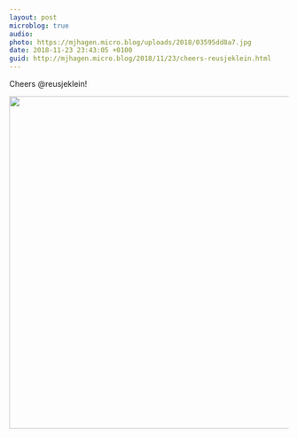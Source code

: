 ```yaml
---
layout: post
microblog: true
audio: 
photo: https://mjhagen.micro.blog/uploads/2018/03595dd8a7.jpg
date: 2018-11-23 23:43:05 +0100
guid: http://mjhagen.micro.blog/2018/11/23/cheers-reusjeklein.html
---
```

Cheers @reusjeklein!

<img src="https://mjhagen.micro.blog/uploads/2018/03595dd8a7.jpg" width="600" height="600" />
